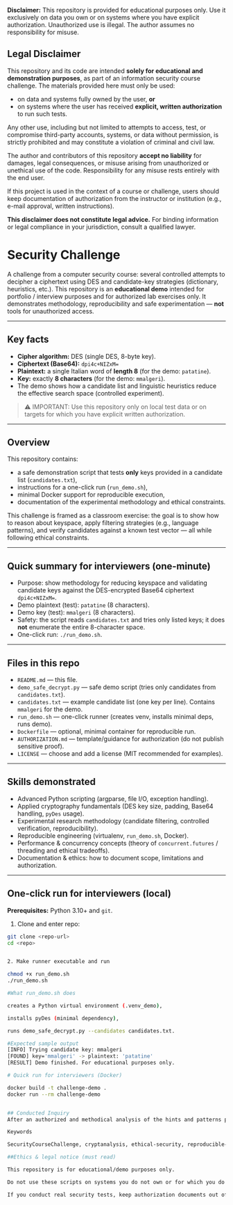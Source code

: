 
**Disclaimer:** This repository is provided for educational purposes only. Use it exclusively on data you own or on systems where you have explicit authorization. Unauthorized use is illegal. The author assumes no responsibility for misuse.

## Legal Disclaimer

This repository and its code are intended **solely for educational and demonstration purposes**, as part of an information security course challenge. The materials provided here must only be used:

- on data and systems fully owned by the user, **or**
- on systems where the user has received **explicit, written authorization** to run such tests.

Any other use, including but not limited to attempts to access, test, or compromise third-party accounts, systems, or data without permission, is strictly prohibited and may constitute a violation of criminal and civil law.

The author and contributors of this repository **accept no liability** for damages, legal consequences, or misuse arising from unauthorized or unethical use of the code. Responsibility for any misuse rests entirely with the end user.

If this project is used in the context of a course or challenge, users should keep documentation of authorization from the instructor or institution (e.g., e-mail approval, written instructions).

**This disclaimer does not constitute legal advice.** For binding information or legal compliance in your jurisdiction, consult a qualified lawyer.



# Security Challenge

A challenge from a computer security course: several controlled attempts to decipher a ciphertext using DES and candidate-key strategies (dictionary, heuristics, etc.). This repository is an **educational demo** intended for portfolio / interview purposes and for authorized lab exercises only. It demonstrates methodology, reproducibility and safe experimentation — **not** tools for unauthorized access.

---

## Key facts 
- **Cipher algorithm:** DES (single DES, 8-byte key).  
- **Ciphertext (Base64):** `dpi4c+NIZxM=`  
- **Plaintext:** a single Italian word of **length 8** (for the demo: `patatine`).  
- **Key:** exactly **8 characters** (for the demo: `mmalgeri`).  
- The demo shows how a candidate list and linguistic heuristics reduce the effective search space (controlled experiment).

> ⚠️ IMPORTANT: Use this repository only on local test data or on targets for which you have explicit written authorization.

---

## Overview
This repository contains:
- a safe demonstration script that tests **only** keys provided in a candidate list (`candidates.txt`),
- instructions for a one-click run (`run_demo.sh`),
- minimal Docker support for reproducible execution,
- documentation of the experimental methodology and ethical constraints.

This challenge is framed as a classroom exercise: the goal is to show how to reason about keyspace, apply filtering strategies (e.g., language patterns), and verify candidates against a known test vector — all while following ethical constraints.

---

## Quick summary for interviewers (one-minute)
- Purpose: show methodology for reducing keyspace and validating candidate keys against the DES-encrypted Base64 ciphertext `dpi4c+NIZxM=`.
- Demo plaintext (test): `patatine` (8 characters).
- Demo key (test): `mmalgeri` (8 characters).
- Safety: the script reads `candidates.txt` and tries only listed keys; it does **not** enumerate the entire 8-character space.
- One-click run: `./run_demo.sh`.

---

## Files in this repo
- `README.md` — this file.
- `demo_safe_decrypt.py` — safe demo script (tries only candidates from `candidates.txt`).
- `candidates.txt` — example candidate list (one key per line). Contains `mmalgeri` for the demo.
- `run_demo.sh` — one-click runner (creates venv, installs minimal deps, runs demo).
- `Dockerfile` — optional, minimal container for reproducible run.
- `AUTHORIZATION.md` — template/guidance for authorization (do not publish sensitive proof).
- `LICENSE` — choose and add a license (MIT recommended for examples).

---

## Skills demonstrated
- Advanced Python scripting (argparse, file I/O, exception handling).
- Applied cryptography fundamentals (DES key size, padding, Base64 handling, `pyDes` usage).
- Experimental research methodology (candidate filtering, controlled verification, reproducibility).
- Reproducible engineering (virtualenv, `run_demo.sh`, Docker).
- Performance & concurrency concepts (theory of `concurrent.futures` / threading and ethical tradeoffs).
- Documentation & ethics: how to document scope, limitations and authorization.

---

## One-click run for interviewers (local)
**Prerequisites:** Python 3.10+ and `git`.

1. Clone and enter repo:
```bash
git clone <repo-url>
cd <repo>


2. Make runner executable and run

chmod +x run_demo.sh
./run_demo.sh

#What run_demo.sh does

creates a Python virtual environment (.venv_demo),

installs pyDes (minimal dependency),

runs demo_safe_decrypt.py --candidates candidates.txt.

#Expected sample output
[INFO] Trying candidate key: mmalgeri
[FOUND] key='mmalgeri' -> plaintext: 'patatine'
[RESULT] Demo finished. For educational purposes only.

# Quick run for interviewers (Docker)

docker build -t challenge-demo .
docker run --rm challenge-demo


## Conducted Inquiry
After an authorized and methodical analysis of the hints and patterns provided with the course challenge, I reduced the unconstrained 8-character search space to a small, meaningful candidate set by applying linguistic heuristics and iterative pruning. In this controlled demo the test plaintext patatine (8 characters) was recovered using the candidate key mmalgeri (8 characters). This result is included solely for reproducibility and educational purposes.

Keywords

SecurityCourseChallenge, cryptanalysis, ethical-security, reproducible-research, DES, pyDes, base64, python, virtualenv, docker, candidate-filtering, italian-words

##Ethics & legal notice (must read)

This repository is for educational/demo purposes only.

Do not use these scripts on systems you do not own or for which you do not have explicit, written authorization.

If you conduct real security tests, keep authorization documents out of public repos; include only a short summary in AUTHORIZATION.md.



